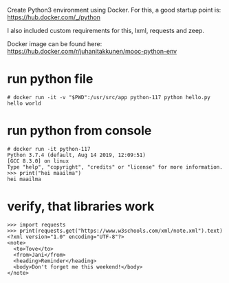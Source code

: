 Create Python3 environment using Docker. For this, a good startup point is: https://hub.docker.com/_/python

I also included custom requirements for this, lxml, requests and zeep. 

Docker image can be found here: https://hub.docker.com/r/juhanitakkunen/mooc-python-env

# run python file
```
# docker run -it -v "$PWD":/usr/src/app python-117 python hello.py
hello world
```

# run python from console
```
# docker run -it python-117 
Python 3.7.4 (default, Aug 14 2019, 12:09:51) 
[GCC 8.3.0] on linux
Type "help", "copyright", "credits" or "license" for more information.
>>> print("hei maailma")
hei maailma
```
# verify, that libraries work
```
>>> import requests
>>> print(requests.get("https://www.w3schools.com/xml/note.xml").text)
<?xml version="1.0" encoding="UTF-8"?>
<note>
  <to>Tove</to>
  <from>Jani</from>
  <heading>Reminder</heading>
  <body>Don't forget me this weekend!</body>
</note>
```
